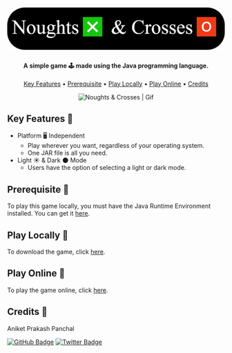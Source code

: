 <h1 align="center">
  <br>
  <img src="https://github.com/itsanikethere/noughts-and-crosses/blob/master/assets/banner.png" alt="Noughts & Crosses | Banner" width="790"></a>
  <br>
</h1>

<h4 align="center">A simple game 🕹️ made using the Java programming language.</h4>

<p align="center">
  <a href="#key-features-">Key Features</a> •
  <a href="#prerequisite-">Prerequisite</a> •
  <a href="#play-locally-">Play Locally</a> •
  <a href="#play-online-">Play Online</a> •
  <a href="#credits-">Credits</a>
</p>

<p align="center">
  <img src="https://github.com/itsanikethere/noughts-and-crosses/blob/master/assets/game.gif" alt="Noughts & Crosses | Gif" width="500">
</p>

## Key Features 🔸

* Platform 🖥️ Independent
  - Play wherever you want, regardless of your operating system.
  - One JAR file is all you need.
* Light ☀️ & Dark 🌑 Mode
  - Users have the option of selecting a light or dark mode.

## Prerequisite 🔸

To play this game locally, you must have the Java Runtime Environment installed. You can get it [here](https://www.java.com/en/download/).

## Play Locally 🔸

To download the game, click [here](https://github.com/itsanikethere/noughts-and-crosses/releases/).

## Play Online 🔸

To play the game online, click [here](https://replit.com/@itsanikethere/noughts-and-crosses?v=1).

## Credits 🔸

Aniket Prakash Panchal

[![GitHub Badge](https://img.shields.io/badge/GitHub-100000?style=for-the-badge&logo=github&logoColor=white)](https://github.com/itsanikethere)
[![Twitter Badge](https://img.shields.io/badge/Twitter-1DA1F2?style=for-the-badge&logo=twitter&logoColor=white)](https://twitter.com/itsanikethere)